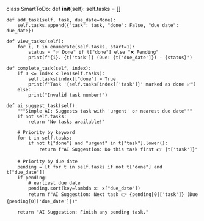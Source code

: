class SmartToDo:
    def __init__(self):
        self.tasks = []

    def add_task(self, task, due_date=None):
        self.tasks.append({"task": task, "done": False, "due_date": due_date})

    def view_tasks(self):
        for i, t in enumerate(self.tasks, start=1):
            status = "✅ Done" if t["done"] else "❌ Pending"
            print(f"{i}. {t['task']} (Due: {t['due_date']}) - {status}")

    def complete_task(self, index):
        if 0 <= index < len(self.tasks):
            self.tasks[index]["done"] = True
            print(f"Task '{self.tasks[index]['task']}' marked as done ✅")
        else:
            print("Invalid task number!")

    def ai_suggest_task(self):
        """Simple AI: Suggests task with 'urgent' or nearest due date"""
        if not self.tasks:
            return "No tasks available!"
        
        # Priority by keyword
        for t in self.tasks:
            if not t["done"] and "urgent" in t["task"].lower():
                return f"AI Suggestion: Do this task first 👉 {t['task']}"
        
        # Priority by due date
        pending = [t for t in self.tasks if not t["done"] and t["due_date"]]
        if pending:
            # earliest due date
            pending.sort(key=lambda x: x["due_date"])
            return f"AI Suggestion: Next task 👉 {pending[0]['task']} (Due {pending[0]['due_date']})"
        
        return "AI Suggestion: Finish any pending task."


